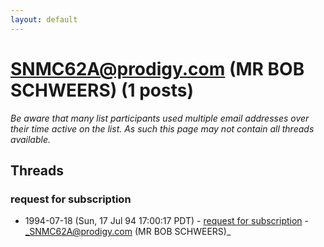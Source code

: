 ```yaml
---
layout: default
---
```


# SNMC62A@prodigy.com  (MR BOB SCHWEERS) (1 posts)

_Be aware that many list participants used multiple email addresses over their time active on the list. As such this page may not contain all threads available._

## Threads

### request for subscription
+ 1994-07-18 (Sun, 17 Jul 94 17:00:17 PDT) - [request for subscription](/archive/1994/07/4c510a1a6be42fea9de08dc029996dab6b7d7704ccf8b6b5d2b770eb67ac4300) - _SNMC62A@prodigy.com  (MR BOB SCHWEERS)_

